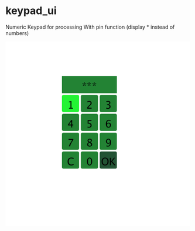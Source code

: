 # keypad_ui
Numeric Keypad for processing
With pin function (display * instead of numbers) 


![Keypad](keypad.png?raw=true "Keypad")
